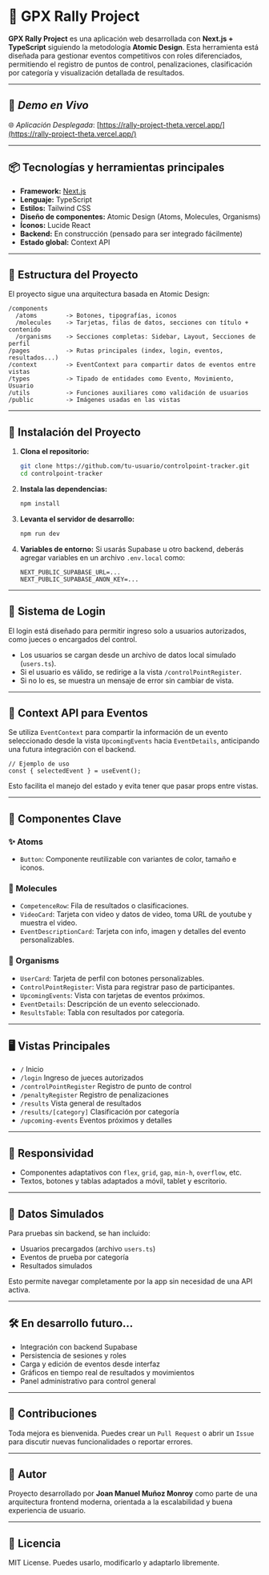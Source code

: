 # 🏁 GPX Rally Project

**GPX Rally Project** es una aplicación web desarrollada con **Next.js + TypeScript** siguiendo la metodología **Atomic Design**. Esta herramienta está diseñada para gestionar eventos competitivos con roles diferenciados, permitiendo el registro de puntos de control, penalizaciones, clasificación por categoría y visualización detallada de resultados.

---

## 🚀 *Demo en Vivo*

🌐 *Aplicación Desplegada*: [https://rally-project-theta.vercel.app/](https://rally-project-theta.vercel.app/)

---

## 📦 Tecnologías y herramientas principales

* **Framework:** [Next.js](https://nextjs.org/)
* **Lenguaje:** TypeScript
* **Estilos:** Tailwind CSS
* **Diseño de componentes:** Atomic Design (Atoms, Molecules, Organisms)
* **Íconos:** Lucide React
* **Backend:** En construcción (pensado para ser integrado fácilmente)
* **Estado global:** Context API

---

## 🧱 Estructura del Proyecto

El proyecto sigue una arquitectura basada en Atomic Design:

```
/components
  /atoms        -> Botones, tipografías, iconos
  /molecules    -> Tarjetas, filas de datos, secciones con título + contenido
  /organisms    -> Secciones completas: Sidebar, Layout, Secciones de perfil
/pages          -> Rutas principales (index, login, eventos, resultados...)
/context        -> EventContext para compartir datos de eventos entre vistas
/types          -> Tipado de entidades como Evento, Movimiento, Usuario
/utils          -> Funciones auxiliares como validación de usuarios
/public         -> Imágenes usadas en las vistas
```

---

## 🚀 Instalación del Proyecto

1. **Clona el repositorio:**

   ```bash
   git clone https://github.com/tu-usuario/controlpoint-tracker.git
   cd controlpoint-tracker
   ```

2. **Instala las dependencias:**

   ```bash
   npm install
   ```

3. **Levanta el servidor de desarrollo:**

   ```bash
   npm run dev
   ```

4. **Variables de entorno:**
   Si usarás Supabase u otro backend, deberás agregar variables en un archivo `.env.local` como:

   ```env
   NEXT_PUBLIC_SUPABASE_URL=...
   NEXT_PUBLIC_SUPABASE_ANON_KEY=...
   ```

---

## 🔐 Sistema de Login

El login está diseñado para permitir ingreso solo a usuarios autorizados, como jueces o encargados del control.

* Los usuarios se cargan desde un archivo de datos local simulado (`users.ts`).
* Si el usuario es válido, se redirige a la vista `/controlPointRegister`.
* Si no lo es, se muestra un mensaje de error sin cambiar de vista.

---

## 🧠 Context API para Eventos

Se utiliza `EventContext` para compartir la información de un evento seleccionado desde la vista `UpcomingEvents` hacia `EventDetails`, anticipando una futura integración con el backend.

```tsx
// Ejemplo de uso
const { selectedEvent } = useEvent();
```

Esto facilita el manejo del estado y evita tener que pasar props entre vistas.

---

## 🧩 Componentes Clave

### ✨ Atoms

* `Button`: Componente reutilizable con variantes de color, tamaño e iconos.

### 🧠 Molecules

* `CompetenceRow`: Fila de resultados o clasificaciones.
* `VideoCard`: Tarjeta con video y datos de video, toma URL de youtube y muestra el video.
* `EventDescriptionCard`: Tarjeta con info, imagen y detalles del evento personalizables.

### 🧳 Organisms

* `UserCard`: Tarjeta de perfil con botones personalizables.
* `ControlPointRegister`: Vista para registrar paso de participantes.
* `UpcomingEvents`: Vista con tarjetas de eventos próximos.
* `EventDetails`: Descripción de un evento seleccionado.
* `ResultsTable`: Tabla con resultados por categoría.

---

## 🖥️ Vistas Principales

* `/` Inicio
* `/login` Ingreso de jueces autorizados
* `/controlPointRegister` Registro de punto de control
* `/penaltyRegister` Registro de penalizaciones
* `/results` Vista general de resultados
* `/results/[category]` Clasificación por categoría
* `/upcoming-events` Eventos próximos y detalles

---

## 📱 Responsividad

* Componentes adaptativos con `flex`, `grid`, `gap`, `min-h`, `overflow`, etc.
* Textos, botones y tablas adaptados a móvil, tablet y escritorio.

---

## 🧪 Datos Simulados

Para pruebas sin backend, se han incluido:

* Usuarios precargados (archivo `users.ts`)
* Eventos de prueba por categoría
* Resultados simulados

Esto permite navegar completamente por la app sin necesidad de una API activa.

---

## 🛠️ En desarrollo futuro...

* Integración con backend Supabase
* Persistencia de sesiones y roles
* Carga y edición de eventos desde interfaz
* Gráficos en tiempo real de resultados y movimientos
* Panel administrativo para control general

---

## 🤝 Contribuciones

Toda mejora es bienvenida. Puedes crear un `Pull Request` o abrir un `Issue` para discutir nuevas funcionalidades o reportar errores.

---

## 🧑 Autor

Proyecto desarrollado por **Joan Manuel Muñoz Monroy** como parte de una arquitectura frontend moderna, orientada a la escalabilidad y buena experiencia de usuario.

---

## 📄 Licencia

MIT License. Puedes usarlo, modificarlo y adaptarlo libremente.
